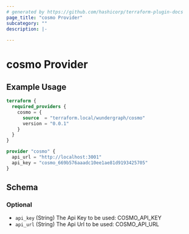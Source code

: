 ```yaml
---
# generated by https://github.com/hashicorp/terraform-plugin-docs
page_title: "cosmo Provider"
subcategory: ""
description: |-
  
---
```


# cosmo Provider



## Example Usage

```terraform
terraform {
  required_providers {
    cosmo = {
      source  = "terraform.local/wundergraph/cosmo"
      version = "0.0.1"
    }
  }
}

provider "cosmo" {
  api_url = "http://localhost:3001"
  api_key = "cosmo_669b576aaadc10ee1ae81d9193425705"
}
```

<!-- schema generated by tfplugindocs -->
## Schema

### Optional

- `api_key` (String) The Api Key to be used: COSMO_API_KEY
- `api_url` (String) The Api Url to be used: COSMO_API_URL
